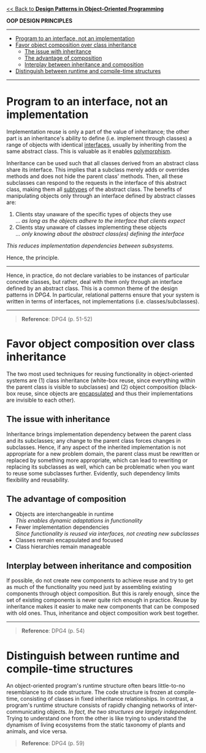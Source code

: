 [<< Back to **Design Patterns in Object-Oriented Programming**](https://pranigopu.github.io/computer-science/design-patterns-in-oop)

**OOP DESIGN PRINCIPLES**

---

- [Program to an interface, not an implementation](#program-to-an-interface-not-an-implementation)
- [Favor object composition over class inheritance](#favor-object-composition-over-class-inheritance)
  - [The issue with inheritance](#the-issue-with-inheritance)
  - [The advantage of composition](#the-advantage-of-composition)
  - [Interplay between inheritance and composition](#interplay-between-inheritance-and-composition)
- [Distinguish between runtime and compile-time structures](#distinguish-between-runtime-and-compile-time-structures)

---

# Program to an interface, not an implementation
Implementation reuse is only a part of the value of inheritance; the other part is an inheritance's ability to define (i.e. implement through classes) a range of objects with identical [interfaces](https://pranigopu.github.io/computer-science/design-patterns-in-oop/concepts.html#interface), usually by inheriting from the same abstract class. This is valuable as it enables [polymorphism](https://pranigopu.github.io/computer-science/design-patterns-in-oop/concepts.html#polymorphism).

Inheritance can be used such that all classes derived from an abstract class share its interface. This implies that a subclass merely adds or overrides methods and does not hide the parent class' methods. Then, all these subclasses can respond to the requests in the interface of this abstract class, making them all [subtypes](https://pranigopu.github.io/computer-science/design-patterns-in-oop/concepts.html#type) of the abstract class. The benefits of manipulating objects only through an interface defined by abstract classes are:

1. Clients stay unaware of the specific types of objects they use <br> ... _as long as the objects adhere to the interface that clients expect_
2. Clients stay unaware of classes implementing these objects <br> ... _only knowing about the abstract class(es) defining the interface_

_This reduces implementation dependencies between subsystems._

Hence, the principle.

---

Hence, in practice, do not declare variables to be instances of particular concrete classes, but rather, deal with them only through an interface defined by an abstract class. This is a common theme of the design patterns in DPG4. In particular, relational patterns ensure that your system is written in terms of interfaces, not implementations (i.e. classes/subclasses).

---

> **Reference**: DPG4 (p. 51-52)

# Favor object composition over class inheritance
The two most used techniques for reusing functionality in object-oriented systems are (1) class inheritance (white-box reuse, since everything within the parent class is visible to subclasses) and (2) object composition (black-box reuse, since objects are [encapsulated](https://pranigopu.github.io/computer-science/design-patterns-in-oop/concepts.html#encapsulation) and thus their implementations are invisible to each other).

## The issue with inheritance
Inheritance brings implementation dependency between the parent class and its subclasses; any change to the parent class forces changes in subclasses. Hence, if any aspect of the inherited implementation is not appropriate for a new problem domain, the parent class must be rewritten or replaced by something more appropriate, which can lead to rewriting or replacing its subclasses as well, which can be problematic when you want to reuse some subclasses further. Evidently, such dependency limits flexibility and reusability.

## The advantage of composition
- Objects are interchangeable in runtime <br> _This enables dynamic adaptations in functionality_
- Fewer implementation dependencies <br> _Since functionality is reused via interfaces, not creating new subclasses_
- Classes remain encapsulated and focused
- Class hierarchies remain manageable

## Interplay between inheritance and composition
If possible, do not create new components to achieve reuse and try to get as much of the functionality you need just by assembling existing components through object composition. But this is rarely enough, since the set of existing components is never quite rich enough in practice. Reuse by inheritance makes it easier to make new components that can be composed with old ones. Thus, inheritance and object composition work best together.

---

> **Reference**: DPG4 (p. 54)

# Distinguish between runtime and compile-time structures
An object-oriented program's runtime structure often bears little-to-no resemblance to its code structure. The code structure is frozen at compile-time, consisting of classes in fixed inheritance relationships. In contrast, a program's runtime structure consists of rapidly changing networks of inter-communicating objects. _In fact, the two structures are largely independent._ Trying to understand one from the other is like trying to understand the dynamism of living ecosystems from the static taxonomy of plants and animals, and vice versa.

> **Reference**: DPG4 (p. 59)